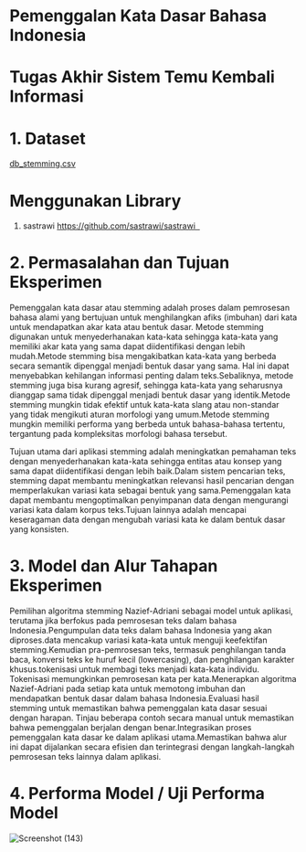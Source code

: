 # Pemenggalan Kata Dasar Bahasa Indonesia
# Tugas Akhir Sistem Temu Kembali Informasi
# 1. Dataset
[db_stemming.csv](https://github.com/ardyanwahyu/TugasAkhirSTKI/files/13989959/db_stemming.csv) <br/>
# Menggunakan Library
1. sastrawi https://github.com/sastrawi/sastrawi  <br/>
# 2. Permasalahan dan Tujuan Eksperimen
Pemenggalan kata dasar atau stemming adalah proses dalam pemrosesan bahasa alami yang bertujuan untuk menghilangkan afiks (imbuhan) dari kata untuk mendapatkan akar kata atau bentuk dasar. Metode stemming digunakan untuk menyederhanakan kata-kata sehingga kata-kata yang memiliki akar kata yang sama dapat diidentifikasi dengan lebih mudah.Metode stemming bisa mengakibatkan kata-kata yang berbeda secara semantik dipenggal menjadi bentuk dasar yang sama. Hal ini dapat menyebabkan kehilangan informasi penting dalam teks.Sebaliknya, metode stemming juga bisa kurang agresif, sehingga kata-kata yang seharusnya dianggap sama tidak dipenggal menjadi bentuk dasar yang identik.Metode stemming mungkin tidak efektif untuk kata-kata slang atau non-standar yang tidak mengikuti aturan morfologi yang umum.Metode stemming mungkin memiliki performa yang berbeda untuk bahasa-bahasa tertentu, tergantung pada kompleksitas morfologi bahasa tersebut. <br/>

Tujuan utama dari aplikasi stemming adalah meningkatkan pemahaman teks dengan menyederhanakan kata-kata sehingga entitas atau konsep yang sama dapat diidentifikasi dengan lebih baik.Dalam sistem pencarian teks, stemming dapat membantu meningkatkan relevansi hasil pencarian dengan memperlakukan variasi kata sebagai bentuk yang sama.Pemenggalan kata dapat membantu mengoptimalkan penyimpanan data dengan mengurangi variasi kata dalam korpus teks.Tujuan lainnya adalah mencapai keseragaman data dengan mengubah variasi kata ke dalam bentuk dasar yang konsisten.<br/>
# 3. Model dan Alur Tahapan Eksperimen <br/>
Pemilihan algoritma stemming Nazief-Adriani sebagai model untuk aplikasi, terutama jika berfokus pada pemrosesan teks dalam bahasa Indonesia.Pengumpulan data teks dalam bahasa Indonesia yang akan diproses.data mencakup variasi kata-kata untuk menguji keefektifan stemming.Kemudian pra-pemrosesan teks, termasuk penghilangan tanda baca, konversi teks ke huruf kecil (lowercasing), dan penghilangan karakter khusus.tokenisasi untuk membagi teks menjadi kata-kata individu. Tokenisasi memungkinkan pemrosesan kata per kata.Menerapkan algoritma Nazief-Adriani pada setiap kata untuk memotong imbuhan dan mendapatkan bentuk dasar dalam bahasa Indonesia.Evaluasi hasil stemming untuk memastikan bahwa pemenggalan kata dasar sesuai dengan harapan. Tinjau beberapa contoh secara manual untuk memastikan bahwa pemenggalan berjalan dengan benar.Integrasikan proses pemenggalan kata dasar ke dalam aplikasi utama.Memastikan bahwa alur ini dapat dijalankan secara efisien dan terintegrasi dengan langkah-langkah pemrosesan teks lainnya dalam aplikasi.<br/>
# 4. Performa Model / Uji Performa Model <br/>
![Screenshot (143)](https://github.com/ardyanwahyu/TugasAkhirSTKI/assets/113100616/361fa125-ee4b-4be6-bfb8-1c5f8f187407)



